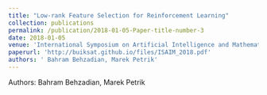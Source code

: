 ```yaml
---
title: "Low-rank Feature Selection for Reinforcement Learning"
collection: publications
permalink: /publication/2018-01-05-Paper-title-number-3
date: 2018-01-05
venue: 'International Symposium on Artificial Intelligence and Mathematics (ISAIM)'
paperurl: 'http://buiksat.github.io/files/ISAIM_2018.pdf'
authors: ' Bahram Behzadian, Marek Petrik'
---
```

Authors:  Bahram Behzadian, Marek Petrik
